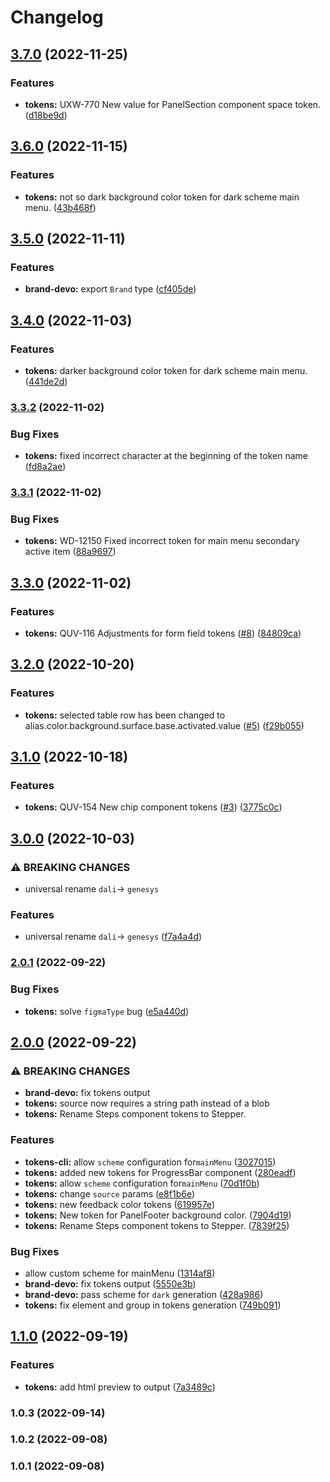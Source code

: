 # Changelog

## [3.7.0](https://github.com/DevoInc/genesys-tokens/compare/v3.6.0...v3.7.0) (2022-11-25)


### Features

* **tokens:** UXW-770 New value for PanelSection component space token. ([d18be9d](https://github.com/DevoInc/genesys-tokens/commit/d18be9d923ff21b0dbe1827e12432f48c774507a))

## [3.6.0](https://github.com/DevoInc/genesys-tokens/compare/v3.5.0...v3.6.0) (2022-11-15)


### Features

* **tokens:** not so dark background color token for dark scheme main menu. ([43b468f](https://github.com/DevoInc/genesys-tokens/commit/43b468f0c455b325bfa6420bcf6c1e3bdff7cf73))

## [3.5.0](https://github.com/DevoInc/genesys-tokens/compare/v3.4.0...v3.5.0) (2022-11-11)


### Features

* **brand-devo:** export `Brand` type ([cf405de](https://github.com/DevoInc/genesys-tokens/commit/cf405de2e9d76de3fae94bcb4755987100e2fd1e))

## [3.4.0](https://github.com/DevoInc/genesys-tokens/compare/v3.3.2...v3.4.0) (2022-11-03)


### Features

* **tokens:** darker background color token for dark scheme main menu. ([441de2d](https://github.com/DevoInc/genesys-tokens/commit/441de2d1a50527ec69b104dd13497ddbf57d0637))

### [3.3.2](https://github.com/DevoInc/genesys-tokens/compare/v3.3.1...v3.3.2) (2022-11-02)


### Bug Fixes

* **tokens:** fixed incorrect character at the beginning of the token name ([fd8a2ae](https://github.com/DevoInc/genesys-tokens/commit/fd8a2aeb30717d33743b51718c8c04e778c4e740))

### [3.3.1](https://github.com/DevoInc/genesys-tokens/compare/v3.3.0...v3.3.1) (2022-11-02)


### Bug Fixes

* **tokens:** WD-12150 Fixed incorrect token for main menu secondary active item ([88a9697](https://github.com/DevoInc/genesys-tokens/commit/88a96970441e5a7284f56a89380fc4a81f762b7d))

## [3.3.0](https://github.com/DevoInc/genesys-tokens/compare/v3.2.0...v3.3.0) (2022-11-02)


### Features

* **tokens:** QUV-116 Adjustments for form field tokens ([#8](https://github.com/DevoInc/genesys-tokens/issues/8)) ([84809ca](https://github.com/DevoInc/genesys-tokens/commit/84809cab4415038e77b037d584d8203683183f0a))

## [3.2.0](https://github.com/DevoInc/genesys-tokens/compare/v3.1.0...v3.2.0) (2022-10-20)


### Features

* **tokens:** selected table row has been changed to alias.color.background.surface.base.activated.value ([#5](https://github.com/DevoInc/genesys-tokens/issues/5)) ([f29b055](https://github.com/DevoInc/genesys-tokens/commit/f29b0552b202a440b42595c057fdc7a2ad263b46))

## [3.1.0](https://github.com/DevoInc/genesys-tokens/compare/v3.0.0...v3.1.0) (2022-10-18)


### Features

* **tokens:** QUV-154 New chip component tokens ([#3](https://github.com/DevoInc/genesys-tokens/issues/3)) ([3775c0c](https://github.com/DevoInc/genesys-tokens/commit/3775c0c3db8e4d8ad399c67202db6d629f1c257d))

## [3.0.0](https://github.com/DevoInc/genesys-tokens/compare/v2.0.1...v3.0.0) (2022-10-03)


### ⚠ BREAKING CHANGES

* universal rename `dali`-> `genesys`

### Features

* universal rename `dali`-> `genesys` ([f7a4a4d](https://github.com/DevoInc/genesys-tokens/commit/f7a4a4def27afde3dcf7a3efd0a3fb36da162e31))

### [2.0.1](https://github.com/DevoInc/dali-tokens/compare/v2.0.0...v2.0.1) (2022-09-22)


### Bug Fixes

* **tokens:** solve `figmaType` bug ([e5a440d](https://github.com/DevoInc/dali-tokens/commit/e5a440d65ac40fa0da6d5a198ad9e6a0ebb15271))

## [2.0.0](https://github.com/DevoInc/dali-tokens/compare/v1.1.0...v2.0.0) (2022-09-22)


### ⚠ BREAKING CHANGES

* **brand-devo:** fix tokens output
* **tokens:** source now requires a string path instead of a blob
* **tokens:** Rename Steps component tokens to Stepper.

### Features

* **tokens-cli:** allow `scheme` configuration for`mainMenu` ([3027015](https://github.com/DevoInc/dali-tokens/commit/3027015b1229e097d2d59513ad9ad742ab934c97))
* **tokens:** added new tokens for ProgressBar component ([280eadf](https://github.com/DevoInc/dali-tokens/commit/280eadf784ac2ec9dc394a4f7dbd2317635575ae))
* **tokens:** allow `scheme` configuration for`mainMenu` ([70d1f0b](https://github.com/DevoInc/dali-tokens/commit/70d1f0b011bc0a903c37229aa0fd999d812a688a))
* **tokens:** change `source` params ([e8f1b6e](https://github.com/DevoInc/dali-tokens/commit/e8f1b6e925d460afcfccf34191e5ab283cdc901e))
* **tokens:** new feedback color tokens ([619957e](https://github.com/DevoInc/dali-tokens/commit/619957edbcac3fba50a47a0d1950ea8e46b70d0e))
* **tokens:** New token for PanelFooter background color. ([7904d19](https://github.com/DevoInc/dali-tokens/commit/7904d19deeadcaed9bebc366cc44c5faf76770af))
* **tokens:** Rename Steps component tokens to Stepper. ([7839f25](https://github.com/DevoInc/dali-tokens/commit/7839f25d1f331b040b13c69a21fe9adc126b924e))


### Bug Fixes

* allow custom scheme for mainMenu ([1314af8](https://github.com/DevoInc/dali-tokens/commit/1314af8fd854eef68150f6420ac028d784b0e162))
* **brand-devo:** fix tokens output ([5550e3b](https://github.com/DevoInc/dali-tokens/commit/5550e3bc9ce986467ef51eb0c76faf79bdd4d21e))
* **brand-devo:** pass scheme for `dark` generation ([428a986](https://github.com/DevoInc/dali-tokens/commit/428a98607c5469aea6fe30b6d3d2e4c91af4fda1))
* **tokens:** fix element and group  in tokens generation ([749b091](https://github.com/DevoInc/dali-tokens/commit/749b09196cc38885e265acfaff1cc9f5b7fafb69))

## [1.1.0](https://github.com/DevoInc/dali-tokens/compare/v1.0.3...v1.1.0) (2022-09-19)


### Features

* **tokens:** add html preview to output ([7a3489c](https://github.com/DevoInc/dali-tokens/commit/7a3489caa5b0a94fb2a04d8799f25cec6fc3a2c6))

### 1.0.3 (2022-09-14)

### 1.0.2 (2022-09-08)

### 1.0.1 (2022-09-08)